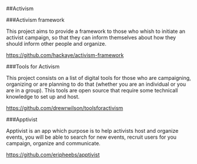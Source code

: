 ##Activism

###Activism framework

This project aims to provide a framework to those who whish to initiate an activist campaign, so that they can inform themselves about how they should inform other people and organize.

https://github.com/hackaye/activism-framework

###Tools for Activism

This project consists on a list of digital tools for those who are campaigning, organizing or are planning to do that (whether you are an individual or you are in a group). This tools are open source that require some technicall knowledge to set up and host.

https://github.com/drewrwilson/toolsforactivism

###Apptivist

Apptivist is an app which purpose is to help activists host and organize events, you will be able to search for new events, recruit users for you campaign, organize and communicate.

https://github.com/eripheebs/apptivist

